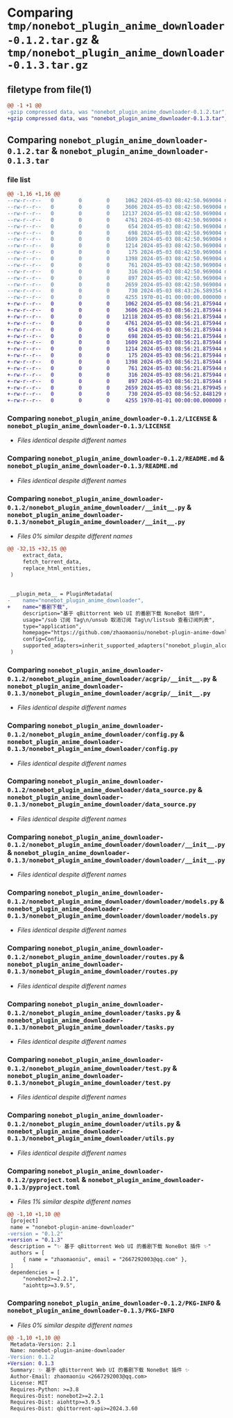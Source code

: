 # Comparing `tmp/nonebot_plugin_anime_downloader-0.1.2.tar.gz` & `tmp/nonebot_plugin_anime_downloader-0.1.3.tar.gz`

## filetype from file(1)

```diff
@@ -1 +1 @@
-gzip compressed data, was "nonebot_plugin_anime_downloader-0.1.2.tar", last modified: Fri May  3 08:43:26 2024, max compression
+gzip compressed data, was "nonebot_plugin_anime_downloader-0.1.3.tar", last modified: Fri May  3 08:56:52 2024, max compression
```

## Comparing `nonebot_plugin_anime_downloader-0.1.2.tar` & `nonebot_plugin_anime_downloader-0.1.3.tar`

### file list

```diff
@@ -1,16 +1,16 @@
--rw-r--r--   0        0        0     1062 2024-05-03 08:42:50.969004 nonebot_plugin_anime_downloader-0.1.2/LICENSE
--rw-r--r--   0        0        0     3606 2024-05-03 08:42:50.969004 nonebot_plugin_anime_downloader-0.1.2/README.md
--rw-r--r--   0        0        0    12137 2024-05-03 08:42:50.969004 nonebot_plugin_anime_downloader-0.1.2/nonebot_plugin_anime_downloader/__init__.py
--rw-r--r--   0        0        0     4761 2024-05-03 08:42:50.969004 nonebot_plugin_anime_downloader-0.1.2/nonebot_plugin_anime_downloader/acgrip/__init__.py
--rw-r--r--   0        0        0      654 2024-05-03 08:42:50.969004 nonebot_plugin_anime_downloader-0.1.2/nonebot_plugin_anime_downloader/config.py
--rw-r--r--   0        0        0      698 2024-05-03 08:42:50.969004 nonebot_plugin_anime_downloader-0.1.2/nonebot_plugin_anime_downloader/data_source.py
--rw-r--r--   0        0        0     1609 2024-05-03 08:42:50.969004 nonebot_plugin_anime_downloader-0.1.2/nonebot_plugin_anime_downloader/downloader/__init__.py
--rw-r--r--   0        0        0     1214 2024-05-03 08:42:50.969004 nonebot_plugin_anime_downloader-0.1.2/nonebot_plugin_anime_downloader/downloader/models.py
--rw-r--r--   0        0        0      175 2024-05-03 08:42:50.969004 nonebot_plugin_anime_downloader-0.1.2/nonebot_plugin_anime_downloader/models.py
--rw-r--r--   0        0        0     1398 2024-05-03 08:42:50.969004 nonebot_plugin_anime_downloader-0.1.2/nonebot_plugin_anime_downloader/routes.py
--rw-r--r--   0        0        0      761 2024-05-03 08:42:50.969004 nonebot_plugin_anime_downloader-0.1.2/nonebot_plugin_anime_downloader/tasks.py
--rw-r--r--   0        0        0      316 2024-05-03 08:42:50.969004 nonebot_plugin_anime_downloader-0.1.2/nonebot_plugin_anime_downloader/templates/index.html
--rw-r--r--   0        0        0      897 2024-05-03 08:42:50.969004 nonebot_plugin_anime_downloader-0.1.2/nonebot_plugin_anime_downloader/test.py
--rw-r--r--   0        0        0     2659 2024-05-03 08:42:50.969004 nonebot_plugin_anime_downloader-0.1.2/nonebot_plugin_anime_downloader/utils.py
--rw-r--r--   0        0        0      730 2024-05-03 08:43:26.589354 nonebot_plugin_anime_downloader-0.1.2/pyproject.toml
--rw-r--r--   0        0        0     4255 1970-01-01 00:00:00.000000 nonebot_plugin_anime_downloader-0.1.2/PKG-INFO
+-rw-r--r--   0        0        0     1062 2024-05-03 08:56:21.875944 nonebot_plugin_anime_downloader-0.1.3/LICENSE
+-rw-r--r--   0        0        0     3606 2024-05-03 08:56:21.875944 nonebot_plugin_anime_downloader-0.1.3/README.md
+-rw-r--r--   0        0        0    12118 2024-05-03 08:56:21.875944 nonebot_plugin_anime_downloader-0.1.3/nonebot_plugin_anime_downloader/__init__.py
+-rw-r--r--   0        0        0     4761 2024-05-03 08:56:21.875944 nonebot_plugin_anime_downloader-0.1.3/nonebot_plugin_anime_downloader/acgrip/__init__.py
+-rw-r--r--   0        0        0      654 2024-05-03 08:56:21.875944 nonebot_plugin_anime_downloader-0.1.3/nonebot_plugin_anime_downloader/config.py
+-rw-r--r--   0        0        0      698 2024-05-03 08:56:21.875944 nonebot_plugin_anime_downloader-0.1.3/nonebot_plugin_anime_downloader/data_source.py
+-rw-r--r--   0        0        0     1609 2024-05-03 08:56:21.875944 nonebot_plugin_anime_downloader-0.1.3/nonebot_plugin_anime_downloader/downloader/__init__.py
+-rw-r--r--   0        0        0     1214 2024-05-03 08:56:21.875944 nonebot_plugin_anime_downloader-0.1.3/nonebot_plugin_anime_downloader/downloader/models.py
+-rw-r--r--   0        0        0      175 2024-05-03 08:56:21.875944 nonebot_plugin_anime_downloader-0.1.3/nonebot_plugin_anime_downloader/models.py
+-rw-r--r--   0        0        0     1398 2024-05-03 08:56:21.875944 nonebot_plugin_anime_downloader-0.1.3/nonebot_plugin_anime_downloader/routes.py
+-rw-r--r--   0        0        0      761 2024-05-03 08:56:21.875944 nonebot_plugin_anime_downloader-0.1.3/nonebot_plugin_anime_downloader/tasks.py
+-rw-r--r--   0        0        0      316 2024-05-03 08:56:21.875944 nonebot_plugin_anime_downloader-0.1.3/nonebot_plugin_anime_downloader/templates/index.html
+-rw-r--r--   0        0        0      897 2024-05-03 08:56:21.875944 nonebot_plugin_anime_downloader-0.1.3/nonebot_plugin_anime_downloader/test.py
+-rw-r--r--   0        0        0     2659 2024-05-03 08:56:21.879945 nonebot_plugin_anime_downloader-0.1.3/nonebot_plugin_anime_downloader/utils.py
+-rw-r--r--   0        0        0      730 2024-05-03 08:56:52.848129 nonebot_plugin_anime_downloader-0.1.3/pyproject.toml
+-rw-r--r--   0        0        0     4255 1970-01-01 00:00:00.000000 nonebot_plugin_anime_downloader-0.1.3/PKG-INFO
```

### Comparing `nonebot_plugin_anime_downloader-0.1.2/LICENSE` & `nonebot_plugin_anime_downloader-0.1.3/LICENSE`

 * *Files identical despite different names*

### Comparing `nonebot_plugin_anime_downloader-0.1.2/README.md` & `nonebot_plugin_anime_downloader-0.1.3/README.md`

 * *Files identical despite different names*

### Comparing `nonebot_plugin_anime_downloader-0.1.2/nonebot_plugin_anime_downloader/__init__.py` & `nonebot_plugin_anime_downloader-0.1.3/nonebot_plugin_anime_downloader/__init__.py`

 * *Files 0% similar despite different names*

```diff
@@ -32,15 +32,15 @@
     extract_data,
     fetch_torrent_data,
     replace_html_entities,
 )
 
 
 __plugin_meta__ = PluginMetadata(
-    name="nonebot_plugin_anime_downloader",
+    name="番剧下载",
     description="基于 qBittorrent Web UI 的番剧下载 NoneBot 插件",
     usage="/sub 订阅 Tag\n/unsub 取消订阅 Tag\n/listsub 查看订阅列表",
     type="application",
     homepage="https://github.com/zhaomaoniu/nonebot-plugin-anime-downloader",
     config=Config,
     supported_adapters=inherit_supported_adapters("nonebot_plugin_alconna"),
 )
```

### Comparing `nonebot_plugin_anime_downloader-0.1.2/nonebot_plugin_anime_downloader/acgrip/__init__.py` & `nonebot_plugin_anime_downloader-0.1.3/nonebot_plugin_anime_downloader/acgrip/__init__.py`

 * *Files identical despite different names*

### Comparing `nonebot_plugin_anime_downloader-0.1.2/nonebot_plugin_anime_downloader/config.py` & `nonebot_plugin_anime_downloader-0.1.3/nonebot_plugin_anime_downloader/config.py`

 * *Files identical despite different names*

### Comparing `nonebot_plugin_anime_downloader-0.1.2/nonebot_plugin_anime_downloader/data_source.py` & `nonebot_plugin_anime_downloader-0.1.3/nonebot_plugin_anime_downloader/data_source.py`

 * *Files identical despite different names*

### Comparing `nonebot_plugin_anime_downloader-0.1.2/nonebot_plugin_anime_downloader/downloader/__init__.py` & `nonebot_plugin_anime_downloader-0.1.3/nonebot_plugin_anime_downloader/downloader/__init__.py`

 * *Files identical despite different names*

### Comparing `nonebot_plugin_anime_downloader-0.1.2/nonebot_plugin_anime_downloader/downloader/models.py` & `nonebot_plugin_anime_downloader-0.1.3/nonebot_plugin_anime_downloader/downloader/models.py`

 * *Files identical despite different names*

### Comparing `nonebot_plugin_anime_downloader-0.1.2/nonebot_plugin_anime_downloader/routes.py` & `nonebot_plugin_anime_downloader-0.1.3/nonebot_plugin_anime_downloader/routes.py`

 * *Files identical despite different names*

### Comparing `nonebot_plugin_anime_downloader-0.1.2/nonebot_plugin_anime_downloader/tasks.py` & `nonebot_plugin_anime_downloader-0.1.3/nonebot_plugin_anime_downloader/tasks.py`

 * *Files identical despite different names*

### Comparing `nonebot_plugin_anime_downloader-0.1.2/nonebot_plugin_anime_downloader/test.py` & `nonebot_plugin_anime_downloader-0.1.3/nonebot_plugin_anime_downloader/test.py`

 * *Files identical despite different names*

### Comparing `nonebot_plugin_anime_downloader-0.1.2/nonebot_plugin_anime_downloader/utils.py` & `nonebot_plugin_anime_downloader-0.1.3/nonebot_plugin_anime_downloader/utils.py`

 * *Files identical despite different names*

### Comparing `nonebot_plugin_anime_downloader-0.1.2/pyproject.toml` & `nonebot_plugin_anime_downloader-0.1.3/pyproject.toml`

 * *Files 1% similar despite different names*

```diff
@@ -1,10 +1,10 @@
 [project]
 name = "nonebot-plugin-anime-downloader"
-version = "0.1.2"
+version = "0.1.3"
 description = "✨ 基于 qBittorrent Web UI 的番剧下载 NoneBot 插件 ✨"
 authors = [
     { name = "zhaomaoniu", email = "2667292003@qq.com" },
 ]
 dependencies = [
     "nonebot2>=2.2.1",
     "aiohttp>=3.9.5",
```

### Comparing `nonebot_plugin_anime_downloader-0.1.2/PKG-INFO` & `nonebot_plugin_anime_downloader-0.1.3/PKG-INFO`

 * *Files 0% similar despite different names*

```diff
@@ -1,10 +1,10 @@
 Metadata-Version: 2.1
 Name: nonebot-plugin-anime-downloader
-Version: 0.1.2
+Version: 0.1.3
 Summary: ✨ 基于 qBittorrent Web UI 的番剧下载 NoneBot 插件 ✨
 Author-Email: zhaomaoniu <2667292003@qq.com>
 License: MIT
 Requires-Python: >=3.8
 Requires-Dist: nonebot2>=2.2.1
 Requires-Dist: aiohttp>=3.9.5
 Requires-Dist: qbittorrent-api>=2024.3.60
```


